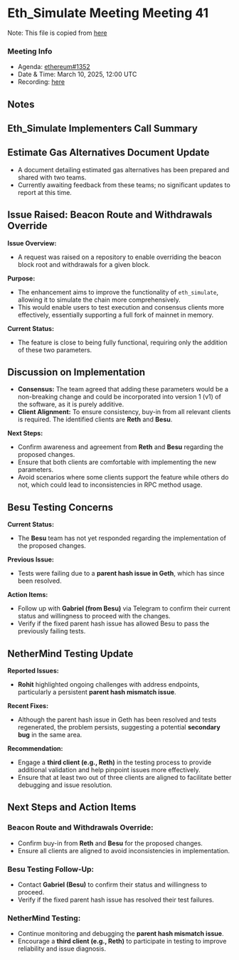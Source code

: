 # Eth_Simulate Meeting Meeting 41
Note: This file is copied from [here](https://github.com/ethereum/pm/issues/1352)

### Meeting Info

- Agenda: [ethereum#1352](https://github.com/ethereum/pm/issues/1352#issue-2898141594)
- Date & Time: March 10, 2025, 12:00 UTC
- Recording: [here](https://youtu.be/aTvdYmrZwi0)
## Notes
## Eth_Simulate Implementers Call Summary  

## Estimate Gas Alternatives Document Update  

- A document detailing estimated gas alternatives has been prepared and shared with two teams.  
- Currently awaiting feedback from these teams; no significant updates to report at this time.  

## Issue Raised: Beacon Route and Withdrawals Override  

**Issue Overview:**  
- A request was raised on a repository to enable overriding the beacon block root and withdrawals for a given block.  

**Purpose:**  
- The enhancement aims to improve the functionality of `eth_simulate`, allowing it to simulate the chain more comprehensively.  
- This would enable users to test execution and consensus clients more effectively, essentially supporting a full fork of mainnet in memory.  

**Current Status:**  
- The feature is close to being fully functional, requiring only the addition of these two parameters.  

## Discussion on Implementation  

- **Consensus:** The team agreed that adding these parameters would be a non-breaking change and could be incorporated into version 1 (v1) of the software, as it is purely additive.  
- **Client Alignment:** To ensure consistency, buy-in from all relevant clients is required. The identified clients are **Reth** and **Besu**.  

**Next Steps:**  
- Confirm awareness and agreement from **Reth** and **Besu** regarding the proposed changes.  
- Ensure that both clients are comfortable with implementing the new parameters.  
- Avoid scenarios where some clients support the feature while others do not, which could lead to inconsistencies in RPC method usage.  

## Besu Testing Concerns  

**Current Status:**  
- The **Besu** team has not yet responded regarding the implementation of the proposed changes.  

**Previous Issue:**  
- Tests were failing due to a **parent hash issue in Geth**, which has since been resolved.  

**Action Items:**  
- Follow up with **Gabriel (from Besu)** via Telegram to confirm their current status and willingness to proceed with the changes.  
- Verify if the fixed parent hash issue has allowed Besu to pass the previously failing tests.  

## NetherMind Testing Update  

**Reported Issues:**  
- **Rohit** highlighted ongoing challenges with address endpoints, particularly a persistent **parent hash mismatch issue**.  

**Recent Fixes:**  
- Although the parent hash issue in Geth has been resolved and tests regenerated, the problem persists, suggesting a potential **secondary bug** in the same area.  
  

**Recommendation:**  
- Engage a **third client (e.g., Reth)** in the testing process to provide additional validation and help pinpoint issues more effectively.  
- Ensure that at least two out of three clients are aligned to facilitate better debugging and issue resolution.  

## Next Steps and Action Items  

### **Beacon Route and Withdrawals Override:**  
- Confirm buy-in from **Reth** and **Besu** for the proposed changes.  
- Ensure all clients are aligned to avoid inconsistencies in implementation.  

### **Besu Testing Follow-Up:**  
- Contact **Gabriel (Besu)** to confirm their status and willingness to proceed.  
- Verify if the fixed parent hash issue has resolved their test failures.  

### **NetherMind Testing:**  
- Continue monitoring and debugging the **parent hash mismatch issue**.  
- Encourage a **third client (e.g., Reth)** to participate in testing to improve reliability and issue diagnosis.  
